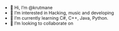 - 👋 Hi, I’m @krutmane
- 👀 I’m interested in Hacking, music and developing
- 🌱 I’m currently learning C#, C++, Java, Python.
- 💞️ I’m looking to collaborate on

